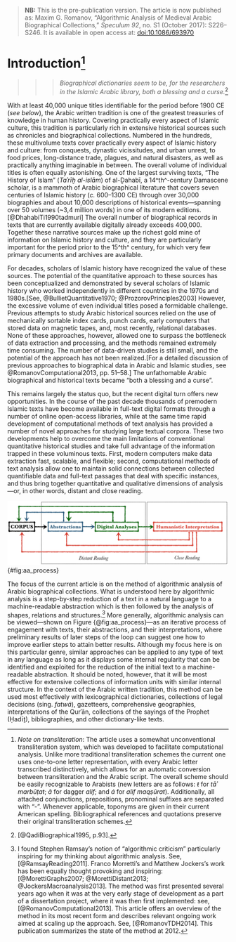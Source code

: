 > **NB:** This is the pre-publication version. The article is now published as: Maxim G. Romanov, “Algorithmic Analysis of Medieval Arabic Biographical Collections,” *Speculum 92*, no. S1 (October 2017): S226–S246. It is available in open access at: [doi:10.1086/693970](https://www.journals.uchicago.edu/doi/10.1086/693970)


# Introduction[^fn00002]

>>>*Biographical dictionaries seem to be, for the researchers in the Islamic Arabic library, both a blessing and a curse.*[^fn00001]

[^fn00001]: [@QadiBiographical1995, p.93].

[^fn00002]: *Note on transliteration*: The article uses a somewhat unconventional transliteration system, which was developed to facilitate computational analysis. Unlike more traditional transliteration schemes the current one uses one-to-one letter representation, with every Arabic letter transcribed distinctively, which allows for an automatic conversion between transliteration and the Arabic script. The overall scheme should be easily recognizable to Arabists (new letters are as follows: *ŧ* for *tāʾ marbūṭaŧ*; *ã* for dagger *alif*; and *á* for *alif maqṣūraŧ*). Additionally, all attached conjunctions, prepositions, pronominal suffixes are separated with “-”. Whenever applicable, toponyms are given in their current American spelling. Bibliographical references and quotations preserve their original transliteration schemes.

With at least 40,000 unique titles identifiable for the period before 1900 CE (*see below*), the Arabic written tradition is one of the greatest treasuries of knowledge in human history. Covering practically every aspect of Islamic culture, this tradition is particularly rich in extensive historical sources such as chronicles and biographical collections. Numbered in the hundreds, these multivolume texts cover practically every aspect of Islamic history and culture: from conquests, dynastic vicissitudes, and urban unrest, to food prices, long-distance trade, plagues, and natural disasters, as well as practically anything imaginable in between. The overall volume of individual titles is often equally astonishing. One of the largest surviving texts, “The History of Islam” (_Taʾrīḫ al-islām_) of al-Ḏahabī, a 14^th^-century Damascene scholar, is a mammoth of Arabic biographical literature that covers seven centuries of Islamic history (*c.* 600–1300 CE) through over 30,000 biographies and about 10,000 descriptions of historical events—spanning over 50 volumes (\~3,4 million words) in one of its modern editions.[@DhahabiTi1990tadmuri] The overall number of biographical records in texts that are currently available digitally already exceeds 400,000. Together these narrative sources make up the richest gold mine of information on Islamic history and culture, and they are particularly important for the period prior to the 15^th^ century, for which very few primary documents and archives are available.

For decades, scholars of Islamic history have recognized the value of these sources. The potential of the quantitative approach to these sources has been conceptualized and demonstrated by several scholars of Islamic history who worked independently in different countries in the 1970s and 1980s.[See, @BullietQuantitative1970; @ProzorovPrinciples2003] However, the excessive volume of even individual titles posed a formidable challenge. Previous attempts to study Arabic historical sources relied on the use of mechanically sortable index cards, punch cards, early computers that stored data on magnetic tapes, and, most recently, relational databases. None of these approaches, however, allowed one to surpass the bottleneck of data extraction and processing, and the methods remained extremely time consuming. The number of data-driven studies is still small, and the potential of the approach has not been realized.[For a detailed discussion of previous approaches to biographical data in Arabic and Islamic studies, see @RomanovComputational2013, pp. 51–58.] The unfathomable Arabic biographical and historical texts became “both a blessing and a curse”.

This remains largely the status quo, but the recent digital turn offers new opportunities. In the course of the past decade thousands of premodern Islamic texts have become available in full-text digital formats through a number of online open-access libraries, while at the same time rapid development of computational methods of text analysis has provided a number of novel approaches for studying large textual corpora. These two developments help to overcome the main limitations of conventional quantitative historical studies and take full advantage of the information trapped in these voluminous texts. First, modern computers make data extraction fast, scalable, and flexible; second, computational methods of text analysis allow one to maintain solid connections between collected quantifiable data and full-text passages that deal with specific instances, and thus bring together quantitative and qualitative dimensions of analysis—or, in other words, distant and close reading.

![An iterative nature of algorithmic analysis](./images/aa_process.png){#fig:aa_process}

The focus of the current article is on the method of algorithmic analysis of Arabic biographical collections. What is understood here by algorithmic analysis is a step-by-step reduction of a text in a natural language to a machine-readable abstraction which is then followed by the analysis of shapes, relations and structures.[^fn00003] More generally, algorithmic analysis can be viewed—shown on Figure {@fig:aa_process}—as an iterative process of engagement with texts, their abstractions, and their interpretations, where preliminary results of later steps of the loop can suggest one how to improve earlier steps to attain better results. Although my focus here is on this particular genre, similar approaches can be applied to any type of text in any language as long as it displays some internal regularity that can be identified and exploited for the reduction of the initial text to a machine-readable abstraction. It should be noted, however, that it will be most effective for extensive collections of information units with similar internal structure. In the context of the Arabic written tradition, this method can be used most effectively with lexicographical dictionaries, collections of legal decisions (sing. *fatwá*), gazetteers, comprehensive geographies, interpretations of the Qurʾān, collections of the sayings of the Prophet (Ḥadīṯ), bibliographies, and other dictionary-like texts.

[^fn00003]: I found Stephen Ramsay’s notion of “algorithmic criticism” particularly inspiring for my thinking about algorithmic analysis. See, [@RamsayReading2011]. Franco Morretti’s and Matthew Jockers’s work has been equally thought provoking and inspiring: [@MorettiGraphs2007; @MorettiDistant2013; @JockersMacroanalysis2013]. The method was first presented several years ago when it was at the very early stage of development as a part of a dissertation project, where it was then first implemented: see, [@RomanovComputational2013]. This article offers an overview of the method in its most recent form and describes relevant ongoing work aimed at scaling up the approach. See, [@RomanovTDH2014]. This publication summarizes the state of the method at 2012.
